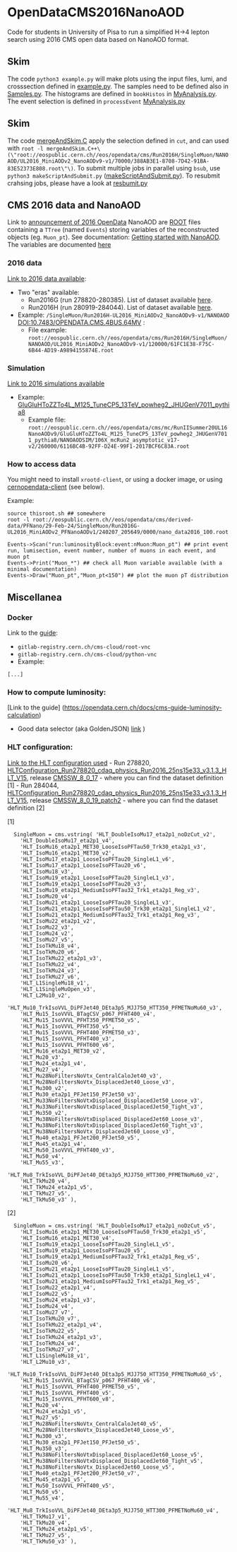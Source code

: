 # OpenDataCMS2016NanoAOD
Code for students in University of Pisa to run a simplified H->4 lepton search using 2016 CMS open data based on NanoAOD format. 

## Skim

The code `python3 example.py` will make plots using the input files, lumi, and crosssection defined in [example.py](https://github.com/silviodonato/OpenDataCMS2016NanoAOD/blob/main/example.py).
The samples need to be defined also in [Samples.py](https://github.com/silviodonato/OpenDataCMS2016NanoAOD/blob/main/Samples.py#L22).
The histograms are defined in `bookHistos` in [MyAnalysis.py](https://github.com/silviodonato/OpenDataCMS2016NanoAOD/blob/main/MyAnalysis.py#59).
The event selection is defined in `processEvent` [MyAnalysis.py](https://github.com/silviodonato/OpenDataCMS2016NanoAOD/blob/main/MyAnalysis.py#L109)

## Skim

The code [mergeAndSkim.C](https://github.com/silviodonato/OpenDataCMS2016NanoAOD/blob/main/Skim/mergeAndSkim.C#L113C69-L113C80) apply the selection defined in `cut`,
and can used with `root -l mergeAndSkim.C++\(\"root://eospublic.cern.ch//eos/opendata/cms/Run2016H/SingleMuon/NANOAOD/UL2016_MiniAODv2_NanoAODv9-v1/70000/388AB3E1-8708-7D42-91BA-83E52373E808.root\"\)`.
To submit multiple jobs in parallel using `bsub`, use `python3 makeScriptAndSubmit.py` ([makeScriptAndSubmit.py](https://github.com/silviodonato/OpenDataCMS2016NanoAOD/blob/main/Skim/makeScriptAndSubmit.py)).
To resubmit crahsing jobs, please have a look at [resbumit.py](https://github.com/silviodonato/OpenDataCMS2016NanoAOD/blob/main/Skim/resubmit.py)


## CMS 2016 data and NanoAOD
Link to [announcement of 2016 OpenData](https://opendata.cern.ch/docs/cms-releases-2016data-2024)
NanoAOD are [ROOT](https://root.cern/) files containing a `TTree` (named `Events`) storing variables of the reconstructed objects (eg. `Muon_pt`). See documentation: [Getting started with NanoAOD](https://opendata.cern.ch/docs/cms-getting-started-nanoaod). The variables are documented [here](https://opendata.cern.ch/eos/opendata/cms/dataset-semantics/NanoAODSIM/37728/GluGluHToZZTo4L_M125_TuneCP5_13TeV_powheg2_JHUGenV7011_pythia8_doc.html)

### 2016 data
[Link to 2016 data available](https://opendata.cern.ch/search?q=&f=experiment%3ACMS&f=type%3ADataset%2Bsubtype%3ACollision&f=year%3A2016&l=list&order=desc&p=1&s=10&sort=mostrecent): 
- Two "eras" available:
  - Run2016G (run 278820-280385). List of dataset available [here](https://github.com/silviodonato/OpenDataCMS2016NanoAOD/blob/main/DatasetInfo/Run2016G.txt).
  - Run2016H (run 280919-284044). List of dataset available [here](https://github.com/silviodonato/OpenDataCMS2016NanoAOD/blob/main/DatasetInfo/Run2016H.txt).
- Example: `/SingleMuon/Run2016H-UL2016_MiniAODv2_NanoAODv9-v1/NANOAOD` [DOI:10.7483/OPENDATA.CMS.4BUS.64MV](https://opendata.cern.ch/record/30563) : 
  - File example: `root://eospublic.cern.ch//eos/opendata/cms/Run2016H/SingleMuon/NANOAOD/UL2016_MiniAODv2_NanoAODv9-v1/120000/61FC1E38-F75C-6B44-AD19-A9894155874E.root`

### Simulation
[Link to 2016 simulations available](https://opendata.cern.ch/search?q=&f=experiment%3ACMS&f=type%3ADataset%2Bsubtype%3ASimulated&f=year%3A2016&l=list&order=desc&p=1&s=10&sort=mostrecent)
  - Example: [GluGluHToZZTo4L_M125_TuneCP5_13TeV_powheg2_JHUGenV7011_pythia8](https://opendata.cern.ch/record/37728)
    - Example file: `root://eospublic.cern.ch//eos/opendata/cms/mc/RunIISummer20UL16NanoAODv9/GluGluHToZZTo4L_M125_TuneCP5_13TeV_powheg2_JHUGenV7011_pythia8/NANOAODSIM/106X_mcRun2_asymptotic_v17-v2/260000/6116BC4B-92FF-D24E-99F1-2017BCF6C83A.root`

### How to access data

You might need to install `xrootd-client`, or using a docker image, or using [cernopendata-client](https://cernopendata-client.readthedocs.io/en/latest/installation.html) (see below).

Example:
~~~
source thisroot.sh ## somewhere
root -l root://eospublic.cern.ch//eos/opendata/cms/derived-data/PFNano/29-Feb-24/SingleMuon/Run2016G-UL2016_MiniAODv2_PFNanoAODv1/240207_205649/0000/nano_data2016_100.root

Events->Scan("run:luminosityBlock:event:nMuon:Muon_pt") ## print event run, lumisection, event number, number of muons in each event, and muon pt
Events->Print("Muon_*") ## check all Muon variable available (with a minimal documentation)
Events->Draw("Muon_pt","Muon_pt<150") ## plot the muon pT distribution
~~~

## Miscellanea

### Docker
Link to the [guide](https://opendata.cern.ch/docs/cms-guide-docker):
 - `gitlab-registry.cern.ch/cms-cloud/root-vnc`
 - `gitlab-registry.cern.ch/cms-cloud/python-vnc`
 - Example:
~~~
[...]
~~~

### How to compute luminosity: 
[Link to the guide] (https://opendata.cern.ch/docs/cms-guide-luminosity-calculation)
- Good data selector (aka GoldenJSON) [link](https://opendata.cern.ch/record/14221) )

### HLT configuration: 
[Link to the HLT configuration used](https://opendata.cern.ch/record/30300)
    - Run 278820, [HLTConfiguration_Run278820_cdaq_physics_Run2016_25ns15e33_v3.1.3_HLT_V15](), release [CMSSW_8_0_17](https://github.com/cms-sw/cmssw/tree/CMSSW_8_0_17)
      - where you can find the dataset definition [1]
    - Run 284044, [HLTConfiguration_Run278820_cdaq_physics_Run2016_25ns15e33_v3.1.3_HLT_V15](), release [CMSSW_8_0_19_patch2](https://github.com/cms-sw/cmssw/tree/CMSSW_8_0_19_patch2)
      - where you can find the dataset definition [2]

    
[1]
```
  SingleMuon = cms.vstring( 'HLT_DoubleIsoMu17_eta2p1_noDzCut_v2',
    'HLT_DoubleIsoMu17_eta2p1_v4',
    'HLT_IsoMu16_eta2p1_MET30_LooseIsoPFTau50_Trk30_eta2p1_v3',
    'HLT_IsoMu16_eta2p1_MET30_v2',
    'HLT_IsoMu17_eta2p1_LooseIsoPFTau20_SingleL1_v6',
    'HLT_IsoMu17_eta2p1_LooseIsoPFTau20_v6',
    'HLT_IsoMu18_v3',
    'HLT_IsoMu19_eta2p1_LooseIsoPFTau20_SingleL1_v3',
    'HLT_IsoMu19_eta2p1_LooseIsoPFTau20_v3',
    'HLT_IsoMu19_eta2p1_MediumIsoPFTau32_Trk1_eta2p1_Reg_v3',
    'HLT_IsoMu20_v4',
    'HLT_IsoMu21_eta2p1_LooseIsoPFTau20_SingleL1_v3',
    'HLT_IsoMu21_eta2p1_LooseIsoPFTau50_Trk30_eta2p1_SingleL1_v2',
    'HLT_IsoMu21_eta2p1_MediumIsoPFTau32_Trk1_eta2p1_Reg_v3',
    'HLT_IsoMu22_eta2p1_v2',
    'HLT_IsoMu22_v3',
    'HLT_IsoMu24_v2',
    'HLT_IsoMu27_v5',
    'HLT_IsoTkMu18_v4',
    'HLT_IsoTkMu20_v6',
    'HLT_IsoTkMu22_eta2p1_v3',
    'HLT_IsoTkMu22_v4',
    'HLT_IsoTkMu24_v3',
    'HLT_IsoTkMu27_v6',
    'HLT_L1SingleMu18_v1',
    'HLT_L1SingleMuOpen_v3',
    'HLT_L2Mu10_v2',
    'HLT_Mu10_TrkIsoVVL_DiPFJet40_DEta3p5_MJJ750_HTT350_PFMETNoMu60_v3',
    'HLT_Mu15_IsoVVVL_BTagCSV_p067_PFHT400_v4',
    'HLT_Mu15_IsoVVVL_PFHT350_PFMET50_v5',
    'HLT_Mu15_IsoVVVL_PFHT350_v5',
    'HLT_Mu15_IsoVVVL_PFHT400_PFMET50_v3',
    'HLT_Mu15_IsoVVVL_PFHT400_v3',
    'HLT_Mu15_IsoVVVL_PFHT600_v6',
    'HLT_Mu16_eta2p1_MET30_v2',
    'HLT_Mu20_v3',
    'HLT_Mu24_eta2p1_v4',
    'HLT_Mu27_v4',
    'HLT_Mu28NoFiltersNoVtx_CentralCaloJet40_v3',
    'HLT_Mu28NoFiltersNoVtx_DisplacedJet40_Loose_v3',
    'HLT_Mu300_v2',
    'HLT_Mu30_eta2p1_PFJet150_PFJet50_v3',
    'HLT_Mu33NoFiltersNoVtxDisplaced_DisplacedJet50_Loose_v3',
    'HLT_Mu33NoFiltersNoVtxDisplaced_DisplacedJet50_Tight_v3',
    'HLT_Mu350_v2',
    'HLT_Mu38NoFiltersNoVtxDisplaced_DisplacedJet60_Loose_v3',
    'HLT_Mu38NoFiltersNoVtxDisplaced_DisplacedJet60_Tight_v3',
    'HLT_Mu38NoFiltersNoVtx_DisplacedJet60_Loose_v3',
    'HLT_Mu40_eta2p1_PFJet200_PFJet50_v5',
    'HLT_Mu45_eta2p1_v4',
    'HLT_Mu50_IsoVVVL_PFHT400_v3',
    'HLT_Mu50_v4',
    'HLT_Mu55_v3',
    'HLT_Mu8_TrkIsoVVL_DiPFJet40_DEta3p5_MJJ750_HTT300_PFMETNoMu60_v2',
    'HLT_TkMu20_v4',
    'HLT_TkMu24_eta2p1_v5',
    'HLT_TkMu27_v5',
    'HLT_TkMu50_v3' ),
```

[2]
```
  SingleMuon = cms.vstring( 'HLT_DoubleIsoMu17_eta2p1_noDzCut_v5',
    'HLT_IsoMu16_eta2p1_MET30_LooseIsoPFTau50_Trk30_eta2p1_v5',
    'HLT_IsoMu16_eta2p1_MET30_v4',
    'HLT_IsoMu19_eta2p1_LooseIsoPFTau20_SingleL1_v5',
    'HLT_IsoMu19_eta2p1_LooseIsoPFTau20_v5',
    'HLT_IsoMu19_eta2p1_MediumIsoPFTau32_Trk1_eta2p1_Reg_v5',
    'HLT_IsoMu20_v6',
    'HLT_IsoMu21_eta2p1_LooseIsoPFTau20_SingleL1_v5',
    'HLT_IsoMu21_eta2p1_LooseIsoPFTau50_Trk30_eta2p1_SingleL1_v4',
    'HLT_IsoMu21_eta2p1_MediumIsoPFTau32_Trk1_eta2p1_Reg_v5',
    'HLT_IsoMu22_eta2p1_v4',
    'HLT_IsoMu22_v5',
    'HLT_IsoMu24_eta2p1_v3',
    'HLT_IsoMu24_v4',
    'HLT_IsoMu27_v7',
    'HLT_IsoTkMu20_v7',
    'HLT_IsoTkMu22_eta2p1_v4',
    'HLT_IsoTkMu22_v5',
    'HLT_IsoTkMu24_eta2p1_v3',
    'HLT_IsoTkMu24_v4',
    'HLT_IsoTkMu27_v7',
    'HLT_L1SingleMu18_v1',
    'HLT_L2Mu10_v3',
    'HLT_Mu10_TrkIsoVVL_DiPFJet40_DEta3p5_MJJ750_HTT350_PFMETNoMu60_v5',
    'HLT_Mu15_IsoVVVL_BTagCSV_p067_PFHT400_v6',
    'HLT_Mu15_IsoVVVL_PFHT400_PFMET50_v5',
    'HLT_Mu15_IsoVVVL_PFHT400_v5',
    'HLT_Mu15_IsoVVVL_PFHT600_v8',
    'HLT_Mu20_v4',
    'HLT_Mu24_eta2p1_v5',
    'HLT_Mu27_v5',
    'HLT_Mu28NoFiltersNoVtx_CentralCaloJet40_v5',
    'HLT_Mu28NoFiltersNoVtx_DisplacedJet40_Loose_v5',
    'HLT_Mu300_v3',
    'HLT_Mu30_eta2p1_PFJet150_PFJet50_v5',
    'HLT_Mu350_v3',
    'HLT_Mu38NoFiltersNoVtxDisplaced_DisplacedJet60_Loose_v5',
    'HLT_Mu38NoFiltersNoVtxDisplaced_DisplacedJet60_Tight_v5',
    'HLT_Mu38NoFiltersNoVtx_DisplacedJet60_Loose_v5',
    'HLT_Mu40_eta2p1_PFJet200_PFJet50_v7',
    'HLT_Mu45_eta2p1_v5',
    'HLT_Mu50_IsoVVVL_PFHT400_v5',
    'HLT_Mu50_v5',
    'HLT_Mu55_v4',
    'HLT_Mu8_TrkIsoVVL_DiPFJet40_DEta3p5_MJJ750_HTT300_PFMETNoMu60_v4',
    'HLT_TkMu17_v1',
    'HLT_TkMu20_v4',
    'HLT_TkMu24_eta2p1_v5',
    'HLT_TkMu27_v5',
    'HLT_TkMu50_v3' ),
```


